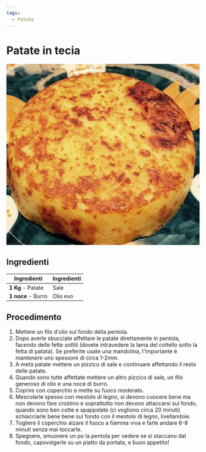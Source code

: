 ```yaml
---
tags:
  - Patate
---
```

# Patate in tecia

![](../../img/Patate-in-tecia.webp)

## Ingredienti

| Ingredienti                  | Ingredienti             |
| ---------------------------- | ----------------------- |
| **1 Kg** - Patate | Sale |
| **1 noce** - Burro | Olio evo |

## Procedimento

1. Mettere un filo d'olio sul fondo della pentola. 
1. Dopo averle sbucciate affettare le patate direttamente in pentola, facendo delle fette sottili (dovete intravedere la lama del coltello sotto la fetta di patata). Se preferite usate una mandolina, l'importante è mantenere uno spessore di circa 1-2mm. 
1. A metà patate mettere un pizzico di sale e continuare affettando il resto delle patate. 
1. Quando sono tutte affettate mettere un altro pizzico di sale, un filo generoso di olio e una noce di burro. 
1. Coprire con coperchio e mette su fuoco moderato. 
1. Mescolarle spesso con mestolo di legno, si devono cuocere bene ma non devono fare crostino e soprattutto non devono attaccarsi sul fondo, quando sono ben cotte e spappolate (ci vogliono circa 20 minuti) schiacciarle bene bene sul fondo con il mestolo di legno, livellandole. 
1. Togliere il coperchio alzare il fuoco a fiamma viva e farle andare 6-8 minuti senza mai toccarle. 
1. Spegnere, smuovere un po la pentola per vedere se si staccano dal fondo, capovolgerle su un piatto da portata, e buon appetito!
